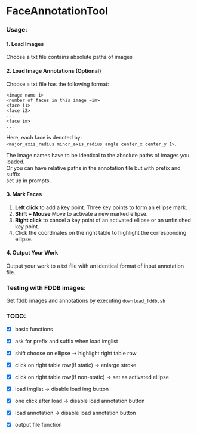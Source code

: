 # FaceAnnotationTool

### Usage:
#### 1. Load Images
Choose a txt file contains absolute paths of images

#### 2. Load Image Annotations (Optional)
Choose a txt file has the following format:

```...
<image name i>
<number of faces in this image =im>
<face i1>
<face i2>
...
<face im>
...
```

Here, each face is denoted by:\
`<major_axis_radius minor_axis_radius angle center_x center_y 1>`.

The image names have to be identical to the absolute paths of images you loaded.\
Or you can have relative paths in the annotation file but with prefix and suffix\
set up in prompts.

#### 3. Mark Faces
1. **Left click** to add a key point. Three key points to form an ellipse mark.
2. **Shift + Mouse** Move to activate a new marked ellipse.
3. **Right click** to cancel a key point of an activated ellipse or an unfinished 
key point.
4. Click the coordinates on the right table to highlight the corresponding ellipse.

#### 4. Output Your Work
Output your work to a txt file with an identical format of input annotation file.

### Testing with FDDB images:
Get fddb images and annotations by executing `download_fddb.sh`



### TODO:
- [x]  basic functions
- [x]  ask for prefix and suffix when load imglist
- [x]  shift choose on ellipse -> highlight right table row
- [x]  click on right table row(if static) -> enlarge stroke
- [x]  click on right table row(if non-static) -> set as activated ellipse
- [x]  load imglist -> disable load img button
- [x]  one click after load -> disable load annotation button
- [x]  load annotation -> disable load annotation button
- [x]  output file function 

